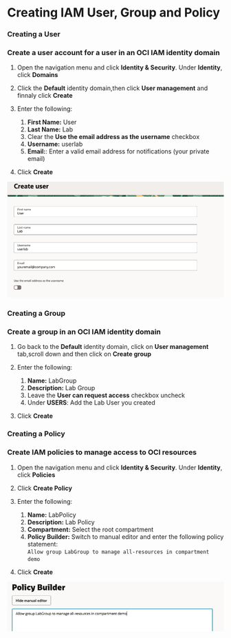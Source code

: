 # Creating IAM User, Group and Policy

### Creating a User
### Create a user account for a user in an OCI IAM identity domain

1. Open the navigation menu and click **Identity & Security**. Under **Identity**, click **Domains**

2. Click the **Default** identity domain,then click **User management** and finnaly click **Create**

3. Enter the following:
    1. **First Name:** User
    2. **Last Name:** Lab
    3. Clear the **Use the email address as the username** checkbox
    4. **Username:** userlab
    5. **Email:**: Enter a valid email address for notifications (your private email)

4. Click **Create**

<img src="../SS/iam/1.png" alt="drawing" width="600">


### Creating a Group
### Create a group in an OCI IAM identity domain

1. Go back to the **Default** identity domain, click on **User management** tab,scroll down and then click on **Create group**

2. Enter the following:
    1. **Name:** LabGroup
    2. **Description:** Lab Group
    3. Leave the **User can request access** checkbox uncheck
    4. Under **USERS**: Add the Lab User you created

3. Click **Create**


### Creating a Policy
### Create IAM policies to manage access to OCI resources

1. Open the navigation menu and click **Identity & Security**. Under **Identity**, click **Policies**

2. Click **Create Policy**

3. Enter the following:
    1. **Name:** LabPolicy
    2. **Description:** Lab Policy
    3. **Compartment:** Select the root compartment
    4. **Policy Builder:** Switch to manual editor and enter the following policy statement:<br>
    ```Allow group LabGroup to manage all-resources in compartment demo```

4. Click **Create**

<img src="../SS/iam/2.png" alt="drawing" width="600">

